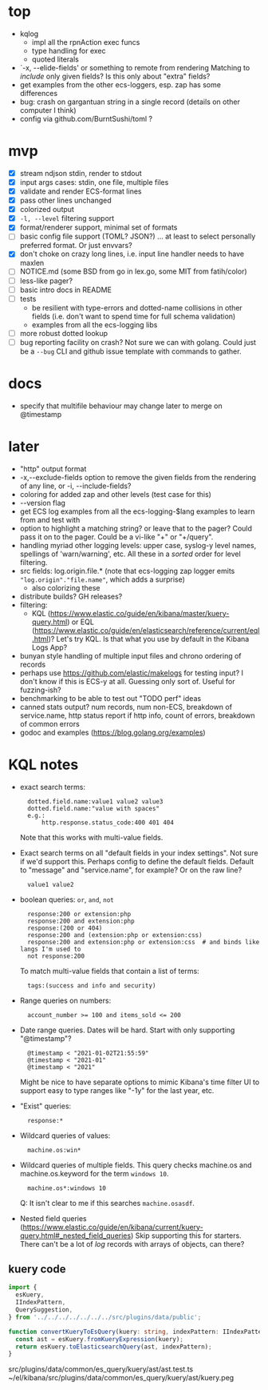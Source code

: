 # top

- kqlog
  - impl all the rpnAction exec funcs
  - type handling for exec
  - quoted literals
- `-x, --elide-fields' or something to remote from rendering
  Matching to *include* only given fields? Is this only about "extra" fields?
- get examples from the other ecs-loggers, esp. zap has some differences
- bug: crash on gargantuan string in a single record (details on other computer I think)
- config via github.com/BurntSushi/toml ?

# mvp

- [x] stream ndjson stdin, render to stdout
- [x] input args cases: stdin, one file, multiple files
- [x] validate and render ECS-format lines
- [x] pass other lines unchanged
- [x] colorized output
- [x] `-l, --level` filtering support
- [x] format/renderer support, minimal set of formats
- [ ] basic config file support (TOML? JSON?) ... at least to select personally
  preferred format. Or just envvars?
- [x] don't choke on crazy long lines, i.e. input line handler needs to have maxlen
- [ ] NOTICE.md (some BSD from go in lex.go, some MIT from fatih/color)
- [ ] less-like pager?
- [ ] basic intro docs in README
- [ ] tests
  - be resilient with type-errors and dotted-name collisions in other fields
    (i.e. don't want to spend time for full schema validation)
  - examples from all the ecs-logging libs
- [ ] more robust dotted lookup
- [ ] bug reporting facility on crash? Not sure we can with golang. Could just
  be a `--bug` CLI and github issue template with commands to gather.

# docs

- specify that multifile behaviour may change later to merge on @timestamp

# later

- "http" output format
- -x,--exclude-fields option to remove the given fields from the rendering
  of any line, or -i, --include-fields?
- coloring for added zap and other levels (test case for this)
- --version flag
- get ECS log examples from all the ecs-logging-$lang examples to learn from
  and test with
- option to highlight a matching string? or leave that to the pager? Could
  pass it on to the pager. Could be a vi-like "+<num>" or "+/query".
- handling myriad other logging levels: upper case, syslog-y level names,
  spellings of 'warn/warning', etc. All these in a *sorted* order for level
  filtering.
- src fields: log.origin.file.\* (note that ecs-logging zap logger emits
  `"log.origin"."file.name"`, which adds a surprise)
    - also colorizing these
- distribute builds? GH releases?
- filtering:
    - KQL (https://www.elastic.co/guide/en/kibana/master/kuery-query.html) or
      EQL (https://www.elastic.co/guide/en/elasticsearch/reference/current/eql.html)?
      Let's try KQL.
      Is that what you use by default in the Kibana Logs App?
- bunyan style handling of multiple input files and chrono ordering
  of records
- perhaps use https://github.com/elastic/makelogs for testing input?
  I don't know if this is ECS-y at all. Guessing only sort of. Useful
  for fuzzing-ish?
- benchmarking to be able to test out "TODO perf" ideas
- canned stats output? num records, num non-ECS, breakdown of service.name,
  http status report if http info, count of errors, breakdown of common errors
- godoc and examples (https://blog.golang.org/examples)


# KQL notes

- exact search terms:

        dotted.field.name:value1 value2 value3
        dotted.field.name:"value with spaces"
        e.g.:
            http.response.status_code:400 401 404

  Note that this works with multi-value fields.

- Exact search terms on all "default fields in your index settings". Not
  sure if we'd support this. Perhaps config to define the default fields.
  Default to "message" and "service.name", for example? Or on the raw line?

        value1 value2

- boolean queries: `or`, `and`, `not`

        response:200 or extension:php
        response:200 and extension:php
        response:(200 or 404)
        response:200 and (extension:php or extension:css)
        response:200 and extension:php or extension:css  # and binds like langs I'm used to
        not response:200

  To match multi-value fields that contain a list of terms:

        tags:(success and info and security)

- Range queries on numbers:

        account_number >= 100 and items_sold <= 200

- Date range queries. Dates will be hard. Start with only supporting
  "@timestamp"?

        @timestamp < "2021-01-02T21:55:59"
        @timestamp < "2021-01"
        @timestamp < "2021"

  Might be nice to have separate options to mimic Kibana's time filter UI to
  support easy to type ranges like "-1y" for the last year, etc.

- "Exist" queries:

        response:*

- Wildcard queries of values:

        machine.os:win*

- Wildcard queries of multiple fields. This query checks machine.os and
  machine.os.keyword for the term `windows 10`.

        machine.os*:windows 10

  Q: It isn't clear to me if this searches `machine.osasdf`.

- Nested field queries
  (<https://www.elastic.co/guide/en/kibana/current/kuery-query.html#_nested_field_queries>)
  Skip supporting this for starters. There can't be a lot of *log* records
  with arrays of objects, can there?

## kuery code

```typescript
import {
  esKuery,
  IIndexPattern,
  QuerySuggestion,
} from '../../../../../../../src/plugins/data/public';

function convertKueryToEsQuery(kuery: string, indexPattern: IIndexPattern) {
  const ast = esKuery.fromKueryExpression(kuery);
  return esKuery.toElasticsearchQuery(ast, indexPattern);
}
```

src/plugins/data/common/es_query/kuery/ast/ast.test.ts
~/el/kibana/src/plugins/data/common/es_query/kuery/ast/kuery.peg
